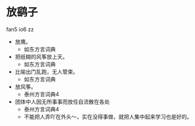 # 放鹞子
fan5 io6 zz
+ 放鹰。
  * 如东方言词典
+ 把纸糊的风筝放上天。
  * 如东方言词典
+ 比喻出门乱跑，无人管束。
  * 如东方言词典
+ 放风筝。
  * 泰州方言词典4
+ 团体中人因无所事事而放任自流散在各处
  * 泰州方言词典4
  - 不能把人弄吖在外头～，实在没得事做，就把人集中起来学习也是好的。
